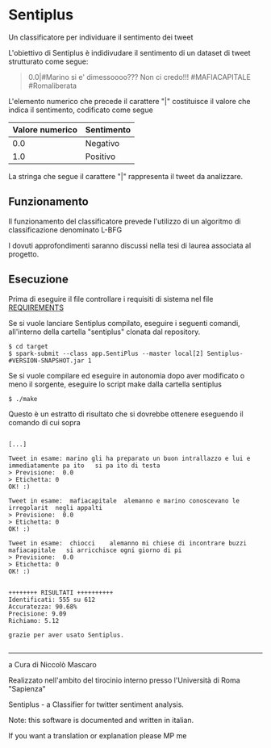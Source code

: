 # Sentiplus

Un classificatore per individuare il sentimento dei tweet

L'obiettivo di Sentiplus è indidivudare il sentimento di un dataset di tweet strutturato come segue:

> 0.0|#Marino si e' dimessoooo??? Non ci credo!!!   #MAFIACAPITALE  #Romaliberata

L'elemento numerico che precede il carattere "|" costituisce il valore che indica il sentimento, codificato come segue

Valore numerico | Sentimento
------------ | -------------
0.0 | Negativo
1.0 | Positivo

La stringa che segue il carattere "|" rappresenta il tweet da analizzare.

## Funzionamento

Il funzionamento del classificatore prevede l'utilizzo di un algoritmo di classificazione denominato L-BFG

I dovuti approfondimenti saranno discussi nella tesi di laurea associata al progetto.


## Esecuzione

Prima di eseguire il file controllare i requisiti di sistema nel file [REQUIREMENTS](https://github.com/mascarock/sentiplus/blob/master/REQUIREMENTS)

Se si vuole lanciare Sentiplus compilato, eseguire i seguenti comandi, all'interno della cartella "sentiplus" clonata dal repository.

```shell
$ cd target
$ spark-submit --class app.SentiPlus --master local[2] Sentiplus-#VERSION-SNAPSHOT.jar 1 

```


Se si vuole compilare ed eseguire in autonomia dopo aver modificato o meno il sorgente, eseguire lo script make dalla cartella sentiplus

```shell
$ ./make
```

Questo è un estratto di risultato che si dovrebbe ottenere eseguendo il comando di cui sopra
```

[...]

Tweet in esame: marino gli ha preparato un buon intrallazzo e lui e  immediatamente pa ito   si pa ito di testa
> Previsione:  0.0
> Etichetta: 0
OK! :)

Tweet in esame:  mafiacapitale  alemanno e marino conoscevano le irregolarit  negli appalti
> Previsione:  0.0
> Etichetta: 0
OK! :)

Tweet in esame:  chiocci    alemanno mi chiese di incontrare buzzi   mafiacapitale   si arricchisce ogni giorno di pi
> Previsione:  0.0
> Etichetta: 0
OK! :)


++++++++ RISULTATI ++++++++++
Identificati: 555 su 612
Accuratezza: 90.68%
Precisione: 9.09
Richiamo: 5.12

grazie per aver usato Sentiplus.


```




---

a Cura di Niccolò Mascaro

Realizzato nell'ambito del tirocinio interno presso l'Università di Roma "Sapienza"



Sentiplus - a Classifier for twitter sentiment analysis.

Note: this software is documented and written in italian.

If you want a translation or explanation please MP me
